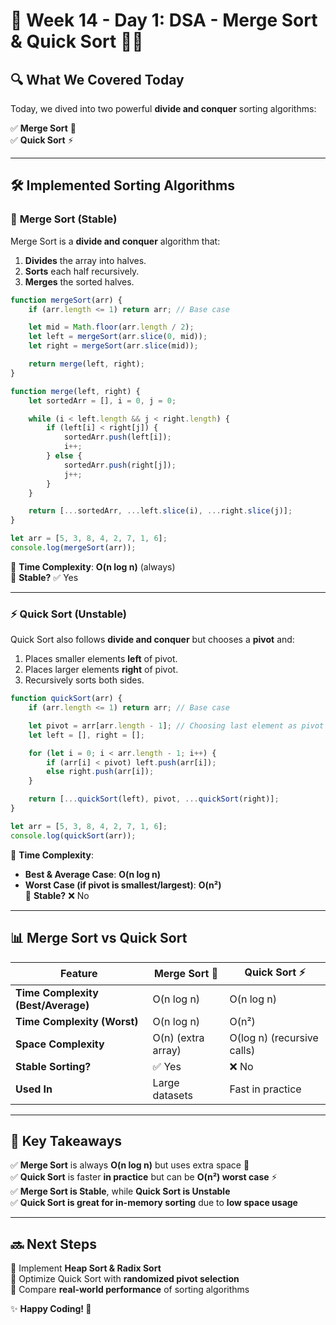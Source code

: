# 📌 **Week 14 - Day 1: DSA - Merge Sort & Quick Sort** 🚀🔢  

## **🔍 What We Covered Today**
Today, we dived into two powerful **divide and conquer** sorting algorithms:  

✅ **Merge Sort** 🧩  
✅ **Quick Sort** ⚡  

---

## **🛠️ Implemented Sorting Algorithms**
### 📌 **Merge Sort (Stable)**
Merge Sort is a **divide and conquer** algorithm that:  
1. **Divides** the array into halves.  
2. **Sorts** each half recursively.  
3. **Merges** the sorted halves.  

```javascript
function mergeSort(arr) {
    if (arr.length <= 1) return arr; // Base case

    let mid = Math.floor(arr.length / 2);
    let left = mergeSort(arr.slice(0, mid));
    let right = mergeSort(arr.slice(mid));

    return merge(left, right);
}

function merge(left, right) {
    let sortedArr = [], i = 0, j = 0;

    while (i < left.length && j < right.length) {
        if (left[i] < right[j]) {
            sortedArr.push(left[i]);
            i++;
        } else {
            sortedArr.push(right[j]);
            j++;
        }
    }

    return [...sortedArr, ...left.slice(i), ...right.slice(j)];
}

let arr = [5, 3, 8, 4, 2, 7, 1, 6];
console.log(mergeSort(arr));
```
🔹 **Time Complexity**: **O(n log n)** (always)  
🔹 **Stable?** ✅ Yes  

---

### ⚡ **Quick Sort (Unstable)**
Quick Sort also follows **divide and conquer** but chooses a **pivot** and:  
1. Places smaller elements **left** of pivot.  
2. Places larger elements **right** of pivot.  
3. Recursively sorts both sides.

```javascript
function quickSort(arr) {
    if (arr.length <= 1) return arr; // Base case

    let pivot = arr[arr.length - 1]; // Choosing last element as pivot
    let left = [], right = [];

    for (let i = 0; i < arr.length - 1; i++) {
        if (arr[i] < pivot) left.push(arr[i]);
        else right.push(arr[i]);
    }

    return [...quickSort(left), pivot, ...quickSort(right)];
}

let arr = [5, 3, 8, 4, 2, 7, 1, 6];
console.log(quickSort(arr));
```
🔹 **Time Complexity**:  
- **Best & Average Case**: **O(n log n)**  
- **Worst Case (if pivot is smallest/largest)**: **O(n²)**  
🔹 **Stable?** ❌ No  

---

## **📊 Merge Sort vs Quick Sort**
| Feature       | Merge Sort 🧩 | Quick Sort ⚡ |
|--------------|--------------|--------------|
| **Time Complexity (Best/Average)** | O(n log n) | O(n log n) |
| **Time Complexity (Worst)** | O(n log n) | O(n²) |
| **Space Complexity** | O(n) (extra array) | O(log n) (recursive calls) |
| **Stable Sorting?** | ✅ Yes | ❌ No |
| **Used In** | Large datasets | Fast in practice |

---

## **🚀 Key Takeaways**
✅ **Merge Sort** is always **O(n log n)** but uses extra space 🧩  
✅ **Quick Sort** is faster **in practice** but can be **O(n²) worst case** ⚡  
✅ **Merge Sort is Stable**, while **Quick Sort is Unstable**  
✅ **Quick Sort is great for in-memory sorting** due to **low space usage**  

---

## **🔜 Next Steps**
🔹 Implement **Heap Sort & Radix Sort**  
🔹 Optimize Quick Sort with **randomized pivot selection**  
🔹 Compare **real-world performance** of sorting algorithms  

✨ **Happy Coding! 🚀**